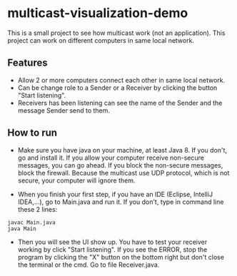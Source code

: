 # multicast-visualization-demo
This is a small project to see how multicast work (not an application). This project can work on different computers in same local network.

## Features
- Allow 2 or more computers connect each other in same local network.
- Can be change role to a Sender or a Receiver by clicking the button "Start listening".
- Receivers has been listening can see the name of the Sender and the message Sender send to them.

## How to run
- Make sure you have java on your machine, at least Java 8. If you don't, go and install it. If you allow your computer receive non-secure messages, you can go ahead. If you block the non-secure messages, block the firewall. Because the multicast use UDP protocol, which is not secure, your computer will ignore them.

- When you finish your first step, if you have an IDE (Eclipse, IntelliJ IDEA,...), go to Main.java and run it. If you don't, type in command line these 2 lines:

``` console
javac Main.java
java Main
```

- Then you will see the UI show up. You have to test your receiver working by click "Start listening". If you see the ERROR, stop the program by clicking the "X" button on the bottom right but don't close the terminal or the cmd. Go to file Receiver.java.
